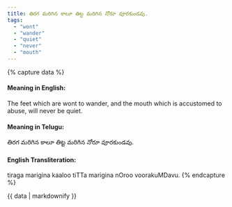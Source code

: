 ```yaml
---
title: తిరగ మరిగిన కాలూ తిట్ట మరిగిన నోరూ వూరకుండవు.
tags:
  - "wont"
  - "wander"
  - "quiet"
  - "never"
  - "mouth"
---
```


{% capture data %}
#### Meaning in English:
The feet which are wont to wander, and the mouth which is accustomed to abuse, will never be quiet.

#### Meaning in Telugu:
తిరగ మరిగిన కాలూ తిట్ట మరిగిన నోరూ వూరకుండవు.

#### English Transliteration:
tiraga marigina kaaloo tiTTa marigina nOroo voorakuMDavu.
{% endcapture %}

<div class="notice">{{ data | markdownify }}</div>

